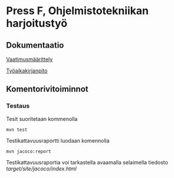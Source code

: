 # Press F, Ohjelmistotekniikan harjoitustyö
## Dokumentaatio
[Vaatimusmäärittely](https://github.com/akirataguchi115/ot-harjoitustyo/blob/master/dokumentaatio/vaatimusmaarittely.md)

[Työaikakirjanpito](https://github.com/akirataguchi115/ot-harjoitustyo/blob/master/dokumentaatio/tuntikirjanpito.md)

## Komentorivitoiminnot
### Testaus
Tesit suoritetaan kommenolla
```
mvn test
```
Testikattavuusraportti luodaan komennolla
```
mvn jacoco:report
```
Testikattavuusraportia voi tarkastella avaamalla selaimella tiedosto *target/site/jacoco/index.html*
